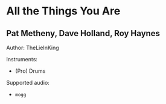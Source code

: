 # All the Things You Are

## Pat Metheny, Dave Holland, Roy Haynes

Author: TheLieInKing


Instruments:

  * (Pro) Drums

Supported audio:

  * `mogg`

